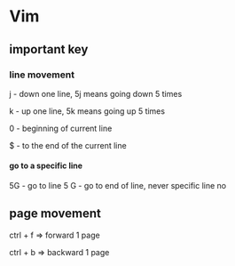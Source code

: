 # Vim

## important key

### line movement
j - down one line, 5j means going down 5 times

k - up one line, 5k means going up 5 times

0 - beginning of current line

$ - to the end of the current line

#### go to a specific line
5G - go to line 5
G - go to end of line, never specific line no

## page movement
ctrl + f => forward 1 page

ctrl + b => backward 1 page



